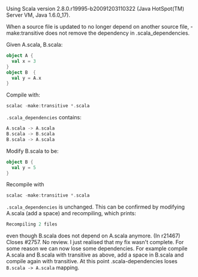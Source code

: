 Using Scala version 2.8.0.r19995-b20091203110322 (Java HotSpot(TM) Server VM, Java 1.6.0_17).

When a source file is updated to no longer depend on another source file, -make:transitive does not remove the dependency in .scala_dependencies.

Given A.scala, B.scala:

```scala
object A {
  val x = 3
}
object B  {
  val y = A.x
}
```

Compile with:
```scala
scalac -make:transitive *.scala
```

`.scala_dependencies` contains:
```scala
A.scala -> A.scala
B.scala -> B.scala
B.scala -> A.scala
```

Modify B.scala to be:
```scala
object B {
  val y = 5
}
```

Recompile with
```scala
scalac -make:transitive *.scala
```

`.scala_dependencies` is unchanged.  This can be confirmed by modifying A.scala (add a space) and recompiling, which prints:
```scala
Recompiling 2 files
```

even though B.scala does not depend on A.scala anymore.
(In r21467) Closes #2757. No review.
I just realised that my fix wasn't complete. For some reason we can now lose some dependencies.
For example compile A.scala and B.scala with transitive as above, add a space in B.scala and compile again with transitive.
At this point .scala-dependencies loses ` B.scala -> A.scala ` mapping.
